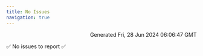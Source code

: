 ```yaml
---
title: No Issues
navigation: true
---
```


<p style="text-align:right;color:#cccs">
Generated Fri, 28 Jun 2024 06:06:47 GMT
</p>
<p>✅ No issues to report ✅</p>



